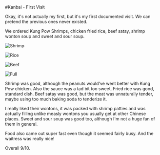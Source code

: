 #Kanbai - First Visit

Okay, it's not actually my first, but it's my first documented visit. We can pretend the previous ones never existed.

We ordered Kung Pow Shrimps, chicken fried rice, beef satay, shrimp wonton soup and sweet and sour soup.

![Shrimp](../images/food/montreal/kanbai/2.jpg "Shrimp")

![Rice](../images/food/montreal/kanbai/3.jpg "Rice")

![Beef](../images/food/montreal/kanbai/5.jpg "Beef")

![Full](../images/food/montreal/kanbai/7.jpg "Full")

Shrimp was good, although the peanuts would've went better with Kung Pow chicken. Also the sauce was a tad bit too sweet. Fried rice was good, standard dish. Beef satay was good, but the meat was unnaturally tender, maybe using too much baking soda to tenderize it.

I really liked their wontons, it was packed with shrimp patties and was actually filling unlike measly wontons you usually get at other Chinese places. Sweet and sour soup was good too, although I'm not a huge fan of them in general.

Food also came out super fast even though it seemed fairly busy. And the waitress was really nice!

Overall 9/10.
